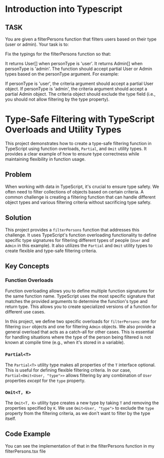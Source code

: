 # Introduction into Typescript

## TASK

You are given a filterPersons function that filters users based on their type (user or admin). Your task is to:

Fix the typings for the filterPersons function so that:

It returns User[] when personType is 'user'.
It returns Admin[] when personType is 'admin'.
The function should accept partial User or Admin types based on the personType argument. For example:

If personType is 'user', the criteria argument should accept a partial User object.
If personType is 'admin', the criteria argument should accept a partial Admin object.
The criteria object should exclude the type field (i.e., you should not allow filtering by the type property).

# Type-Safe Filtering with TypeScript Overloads and Utility Types

This project demonstrates how to create a type-safe filtering function in TypeScript using function overloads, `Partial`, and `Omit` utility types. It provides a clear example of how to ensure type correctness while maintaining flexibility in function usage.

## Problem

When working with data in TypeScript, it's crucial to ensure type safety. We often need to filter collections of objects based on certain criteria. A common challenge is creating a filtering function that can handle different object types and various filtering criteria without sacrificing type safety.

## Solution

This project provides a `filterPersons` function that addresses this challenge. It uses TypeScript's function overloading functionality to define specific type signatures for filtering different types of people (`User` and `Admin` in this example). It also utilizes the `Partial` and `Omit` utility types to create flexible and type-safe filtering criteria.

## Key Concepts

### Function Overloads

Function overloading allows you to define multiple function signatures for the same function name. TypeScript uses the most specific signature that matches the provided arguments to determine the function's type and return type. This allows you to create specialized versions of a function for different use cases.

In this project, we define two specific overloads for `filterPersons`: one for filtering `User` objects and one for filtering `Admin` objects. We also provide a general overload that acts as a catch-all for other cases. This is essential for handling situations where the type of the person being filtered is not known at compile time (e.g., when it's stored in a variable).

### `Partial<T>`

The `Partial<T>` utility type makes all properties of the `T` interface optional. This is useful for defining flexible filtering criteria. In our case, `Partial<Omit<User, "type">>` allows filtering by any combination of `User` properties _except_ for the `type` property.

### `Omit<T, K>`

The `Omit<T, K>` utility type creates a new type by taking `T` and removing the properties specified by `K`. We use `Omit<User, "type">` to exclude the `type` property from the filtering criteria, as we don't want to filter by the type itself.

## Code Example

You can see the implementation of that in the filterPersons function in my filterPersons.tsx file
